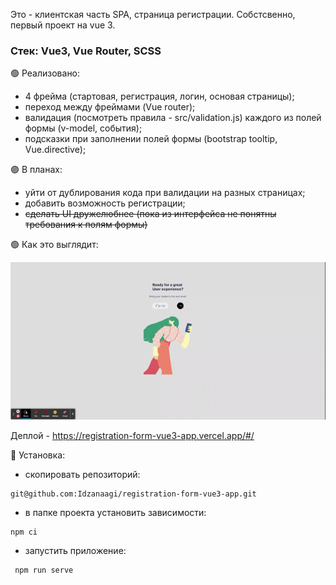 Это - клиентская часть SPA, страница регистрации. Собстсвенно, первый проект на vue 3.

### Стек: Vue3, Vue Router, SCSS

:green_circle: Реализовано:
- 4 фрейма (стартовая, регистрация, логин, основая страницы);
- переход между фреймами (Vue router);
- валидация (посмотреть правила - src/validation.js) каждого из полей формы (v-model, события);
- подсказки при заполнении полей формы (bootstrap tooltip, Vue.directive);

:purple_circle: В планах:
- уйти от дублирования кода при валидации на разных страницах;
- добавить возможность регистрации;
- ~~сделать UI дружелюбнее (пока из интерфейса не понятны требования к полям формы)~~

:green_circle: Как это выглядит: 

<img src="https://github.com/Idzanaagi/registration-form-vue3-app/blob/master/src/demo/registartion.gif">

Деплой - https://registration-form-vue3-app.vercel.app/#/

:large_blue_circle: Установка:
- скопировать репозиторий: 
```
git@github.com:Idzanaagi/registration-form-vue3-app.git
```
- в папке проекта установить зависимости:
```
npm ci
```
- запустить приложениe:
```
 npm run serve
 ```
 
